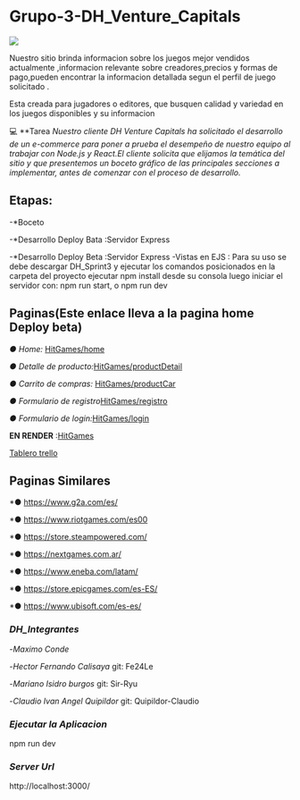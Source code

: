 # **Grupo-3-DH_Venture_Capitals**

![](https://github.com/Sir-Ryu/Grupo-3-HitGames/blob/main/desings/logo_sprint1.png)


Nuestro sitio brinda informacion sobre los juegos mejor vendidos actualmente ,informacion relevante sobre creadores,precios y formas de pago,pueden encontrar la informacion detallada segun el perfil de juego solicitado .

  Esta creada para jugadores o editores, que busquen calidad y variedad en los juegos disponibles y su informacion

💻 
**Tarea
_Nuestro cliente DH Venture Capitals ha solicitado el desarrollo de un e-commerce para poner a prueba el desempeño de nuestro equipo al trabajar con Node.js y React.El cliente solicita que elijamos la temática del sitio
y que presentemos un boceto gráfico de las principales secciones a implementar, antes de comenzar con el proceso de desarrollo._


## **Etapas:**

-*Boceto

-*Desarrollo Deploy Bata :Servidor Express

-*Desarrollo Deploy Beta :Servidor Express -Vistas en EJS  : Para su uso  se debe descargar  DH_Sprint3   y ejecutar los comandos posicionados en la carpeta del proyecto ejecutar npm install desde su  consola
luego iniciar el servidor  con:
                      npm run start, o   npm run dev

## **Paginas(Este enlace lleva a la pagina home Deploy beta)**

*● Home:* [HitGames/home](https://fe24le.github.io/Grupo-3-DH_Venture_Capitals/)

*● Detalle de producto:*[HitGames/productDetail](https://fe24le.github.io/Grupo-3-DH_Venture_Capitals/productDetail.html)

*● Carrito de compras:* [HitGames/productCar](https://fe24le.github.io/Grupo-3-DH_Venture_Capitals/views/productCart.html)

*● Formulario de registro*[HitGames/registro](https://fe24le.github.io/Grupo-3-DH_Venture_Capitals/registro.html)

*● Formulario de login:*[HitGames/login](https://fe24le.github.io/Grupo-3-DH_Venture_Capitals/login.html)


**EN RENDER** :[HitGames](https://hitgames.onrender.com/)


 [Tablero trello](https://trello.com/b/4bt3QZLe/proyecto-dh-grupo-3)


## **Paginas Similares**

*● https://www.g2a.com/es/

*● https://www.riotgames.com/es00

*● https://store.steampowered.com/

*● https://nextgames.com.ar/

*● https://www.eneba.com/latam/

*● https://store.epicgames.com/es-ES/

*● https://www.ubisoft.com/es-es/

### *DH_Integrantes* 

-*Maximo Conde*  

-*Hector Fernando Calisaya*   git:  Fe24Le 

-*Mariano Isidro burgos*   git:  Sir-Ryu

-*Claudio Ivan Angel Quipildor*   git:  Quipildor-Claudio


### *Ejecutar la Aplicacion*

npm run dev

### *Server Url*
http://localhost:3000/